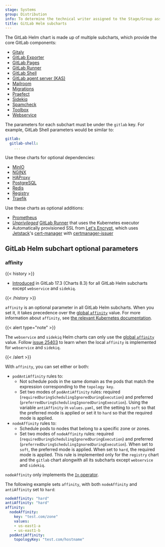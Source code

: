 ```yaml
---
stage: Systems
group: Distribution
info: To determine the technical writer assigned to the Stage/Group associated with this page, see https://handbook.gitlab.com/handbook/product/ux/technical-writing/#assignments
title: GitLab Helm subcharts
---
```


The GitLab Helm chart is made up of multiple subcharts,
which provide the core GitLab components:

- [Gitaly](gitaly/_index.md)
- [GitLab Exporter](gitlab-exporter/_index.md)
- [GitLab Pages](gitlab-pages/_index.md)
- [GitLab Runner](gitlab-runner/_index.md)
- [GitLab Shell](gitlab-shell/_index.md)
- [GitLab agent server (KAS)](kas/_index.md)
- [Mailroom](mailroom/_index.md)
- [Migrations](migrations/_index.md)
- [Praefect](praefect/_index.md)
- [Sidekiq](sidekiq/_index.md)
- [Spamcheck](spamcheck/_index.md)
- [Toolbox](toolbox/_index.md)
- [Webservice](webservice/_index.md)

The parameters for each subchart must be under the `gitlab` key. For example,
GitLab Shell parameters would be similar to:

```yaml
gitlab:
  gitlab-shell:
    ...
```

Use these charts for optional dependencies:

- [MinIO](../minio/_index.md)
- [NGINX](../nginx/_index.md)
- [HAProxy](../haproxy/_index.md)
- [PostgreSQL](https://artifacthub.io/packages/helm/bitnami/postgresql)
- [Redis](https://artifacthub.io/packages/helm/bitnami/redis)
- [Registry](../registry/_index.md)
- [Traefik](../traefik/_index.md)

Use these charts as optional additions:

- [Prometheus](https://artifacthub.io/packages/helm/prometheus-community/prometheus)
- [_Unprivileged_](https://docs.gitlab.com/runner/install/kubernetes.html#running-docker-in-docker-containers-with-gitlab-runner) [GitLab Runner](https://docs.gitlab.com/runner/) that uses the Kubernetes executor
- Automatically provisioned SSL from [Let's Encrypt](https://letsencrypt.org/), which uses [Jetstack](https://venafi.com/jetstack-consult/)'s [cert-manager](https://cert-manager.io/docs/) with [certmanager-issuer](../certmanager-issuer/_index.md)

## GitLab Helm subchart optional parameters

### affinity

{{< history >}}

- [Introduced](https://gitlab.com/gitlab-org/charts/gitlab/-/merge_requests/3770) in GitLab 17.3 (Charts 8.3) for all GitLab Helm subcharts except `webservice` and `sidekiq`.

{{< /history >}}

`affinity` is an optional parameter in all GitLab Helm subcharts. When you set it, it takes precedence over the [global `affinity`](../globals.md#affinity) value.
For more information about `affinity`, see [the relevant Kubernetes documentation](https://kubernetes.io/docs/concepts/scheduling-eviction/assign-pod-node/#affinity-and-anti-affinity).

{{< alert type="note" >}}

The `webservice` and `sidekiq` Helm charts can only use the [global `affinity`](../globals.md#affinity) value. Follow [issue 25403](https://gitlab.com/gitlab-com/gl-infra/production-engineering/-/issues/25403) to learn when the local `affinity` is implemented for `webservice` and `sidekiq`.

{{< /alert >}}

With `affinity`, you can set either or both:

- `podAntiAffinity` rules to:
  - Not schedule pods in the same domain as the pods that match the expression corresponding to the `topology key`.
  - Set two modes of `podAntiAffinity` rules: required (`requiredDuringSchedulingIgnoredDuringExecution`) and preferred
    (`preferredDuringSchedulingIgnoredDuringExecution`). Using the variable `antiAffinity` in `values.yaml`, set the setting to `soft` so that the preferred mode is
    applied or set it to `hard` so that the required mode is applied.
- `nodeAffinity` rules to:
  - Schedule pods to nodes that belong to a specific zone or zones.
  - Set two modes of `nodeAffinity` rules: required (`requiredDuringSchedulingIgnoredDuringExecution`) and preferred
    (`preferredDuringSchedulingIgnoredDuringExecution`). When set to `soft`, the preferred mode is applied. When set to `hard`, the required mode is applied. This
    rule is implemented only for the `registry` chart and the `gitlab` chart alongwith all its subcharts except `webservice` and `sidekiq`.

`nodeAffinity` only implements the [`In` operator](https://kubernetes.io/docs/concepts/scheduling-eviction/assign-pod-node/#operators).

The following example sets `affinity`, with both `nodeAffinity` and `antiAffinity` set to `hard`:

```yaml
nodeAffinity: "hard"
antiAffinity: "hard"
affinity:
  nodeAffinity:
    key: "test.com/zone"
    values:
    - us-east1-a
    - us-east1-b
  podAntiAffinity:
    topologyKey: "test.com/hostname"
```

